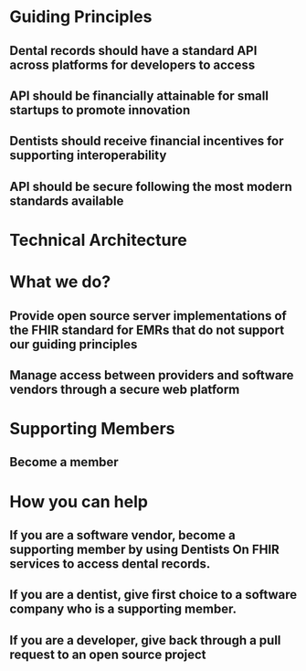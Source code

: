 # Guiding Principles
## Dental records should have a standard API across platforms for developers to access
## API should be financially attainable for small startups to promote innovation
## Dentists should receive financial incentives for supporting interoperability
## API should be secure following the most modern standards available

# Technical Architecture

# What we do?
## Provide open source server implementations of the FHIR standard for EMRs that do not support our guiding principles
## Manage access between providers and software vendors through a secure web platform

# Supporting Members
## Become a member

# How you can help
## If you are a software vendor, become a supporting member by using Dentists On FHIR services to access dental records.
## If you are a dentist, give first choice to a software company who is a supporting member.
## If you are a developer, give back through a pull request to an open source project
